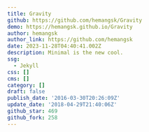 ```yaml
---
title: Gravity
github: https://github.com/hemangsk/Gravity
demo: https://hemangsk.github.io/Gravity
author: hemangsk
author_link: https://github.com/hemangsk
date: 2023-11-28T04:40:41.002Z
description: Minimal is the new cool.
ssg:
  - Jekyll
css: []
cms: []
category: []
draft: false
publish_date: '2016-03-30T20:26:09Z'
update_date: '2018-04-29T21:40:06Z'
github_star: 469
github_fork: 258
---
```

